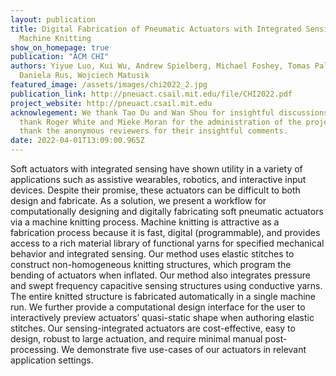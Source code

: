 ```yaml
---
layout: publication
title: Digital Fabrication of Pneumatic Actuators with Integrated Sensing by
  Machine Knitting
show_on_homepage: true
publication: "ACM CHI"
authors: Yiyue Luo, Kui Wu, Andrew Spielberg, Michael Foshey, Tomas Palacios,
  Daniela Rus, Wojciech Matusik
featured_image: /assets/images/chi2022_2.jpg
publication_link: http://pneuact.csail.mit.edu/file/CHI2022.pdf
project_website: http://pneuact.csail.mit.edu
acknowlegement: We thank Tao Du and Wan Shou for insightful discussions. We
  thank Roger White and Mieke Moran for the administration of the project. We
  thank the anonymous reviewers for their insightful comments.
date: 2022-04-01T13:09:00.965Z
---
```

Soft actuators with integrated sensing have shown utility in a variety of applications such as assistive wearables, robotics, and interactive input devices. Despite their promise, these actuators can be difficult to both design and fabricate. As a solution, we present a workflow for computationally designing and digitally fabricating soft pneumatic actuators via a machine knitting process. Machine knitting is attractive as a fabrication process because it is fast, digital (programmable), and provides access to a rich material library of functional yarns for specified mechanical behavior and integrated sensing. Our method uses elastic stitches to construct non-homogeneous knitting structures, which program the bending of actuators when inflated. Our method also integrates pressure and swept frequency capacitive sensing structures using conductive yarns. The entire knitted structure is fabricated automatically in a single machine run. We further provide a computational design interface for the user to interactively preview actuators’ quasi-static shape when authoring elastic stitches. Our sensing-integrated actuators are cost-effective, easy to design, robust to large actuation, and require minimal manual post-processing. We demonstrate five use-cases of our actuators in relevant application settings.
